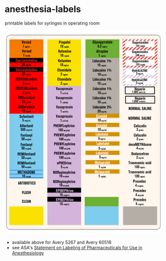 # anesthesia-labels
printable labels for syringes in operating room


![labels](previews/5267labels-others-rbg.png)


- available above for Avery 5267 and Avery 60518
- see ASA's [Statement on Labeling of Pharmaceuticals for Use in Anesthesiology](https://web.archive.org/web/20240101145247/https://www.asahq.org/standards-and-practice-parameters/statement-on-labeling-of-pharmaceuticals-for-use-in-anesthesiology)

